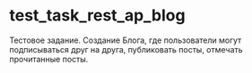 # test_task_rest_ap_blog
Тестовое задание. Создание Блога, где пользователи могут подписываться друг на друга, публиковать посты, отмечать прочитанные посты.
